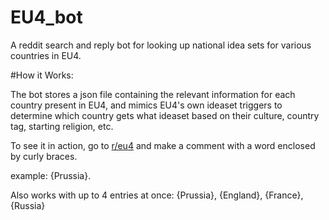 # EU4_bot
A reddit search and reply bot for looking up national idea sets for various countries in EU4.

#How it Works:

The bot stores a json file containing the relevant information for each country present in EU4, and mimics EU4's own ideaset triggers to determine which country gets what ideaset based on their culture, country tag, starting religion, etc.

To see it in action, go to [r/eu4](https://www.reddit.com/r/eu4/) and make a comment with a word enclosed by curly braces.

example: {Prussia}.

Also works with up to 4 entries at once: {Prussia}, {England}, {France}, {Russia}
